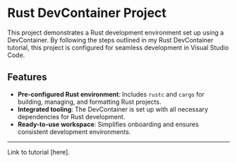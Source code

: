 # Rust DevContainer Project

This project demonstrates a Rust development environment set up using a DevContainer. By following the steps outlined in my Rust DevContainer tutorial, this project is configured for seamless development in Visual Studio Code.

## Features

- **Pre-configured Rust environment**: Includes `rustc` and `cargo` for building, managing, and formatting Rust projects.
- **Integrated tooling**: The DevContainer is set up with all necessary dependencies for Rust development.
- **Ready-to-use workspace**: Simplifies onboarding and ensures consistent development environments.

---
Link to tutorial [here].